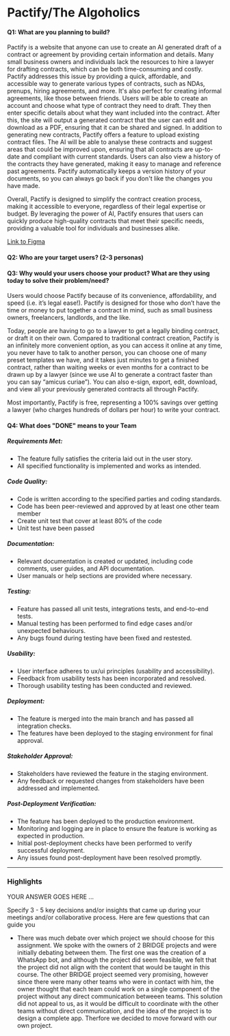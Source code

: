 # Pactify/The Algoholics

#### Q1: What are you planning to build?

Pactify is a website that anyone can use to create an AI generated draft of a contract or agreement by providing certain information and details. Many small business owners and individuals lack the resources to hire a lawyer for drafting contracts, which can be both time-consuming and costly. Pactify addresses this issue by providing a quick, affordable, and accessible way to generate various types of contracts, such as NDAs, prenups, hiring agreements, and more. It's also perfect for creating informal agreements, like those between friends. Users will be able to create an account and choose what type of contract they need to draft. They then enter specific details about what they want included into the contract. After this, the site will output a generated contract that the user can edit and download as a PDF, ensuring that it can be shared and signed. In addition to generating new contracts, Pactify offers a feature to upload existing contract files. The AI will be able to analyse these contracts and suggest areas that could be improved upon, ensuring that all contracts are up-to-date and compliant with current standards. Users can also view a history of the contracts they have generated, making it easy to manage and reference past agreements. Pactify automatically keeps a version history of your documents, so you can always go back if you don't like the changes you have made.

Overall, Pactify is designed to simplify the contract creation process, making it accessible to everyone, regardless of their legal expertise or budget. By leveraging the power of AI, Pactify ensures that users can quickly produce high-quality contracts that meet their specific needs, providing a valuable tool for individuals and businesses alike.

[Link to Figma](https://www.figma.com/proto/2s6aj3FWa6qQ9zaiXG7Ujs/Pactify-Website?node-id=0-1&t=2Mz656DlXx8vJ2yo-1)


#### Q2: Who are your target users? (2-3 personas)



#### Q3: Why would your users choose your product? What are they using today to solve their problem/need?

Users would choose Pactify because of its convenience, affordability, and speed (i.e. it’s legal ease!). Pactify is designed for those who don’t have the time or money to put together a contract in mind, such as small business owners, freelancers, landlords, and the like.

Today, people are having to go to a lawyer to get a legally binding contract, or draft it on their own. Compared to traditional contract creation, Pactify is an infinitely more convenient option, as you can access it online at any time, you never have to talk to another person, you can choose one of many preset templates we have, and it takes just minutes to get a finished contract, rather than waiting weeks or even months for a contract to be drawn up by a lawyer (since we use AI to generate a contract faster than you can say “amicus curiae”). You can also e-sign, export, edit, download, and view all your previously generated contracts all through Pactify.

Most importantly, Pactify is free, representing a 100% savings over getting a lawyer (who charges hundreds of dollars per hour) to write your contract.


#### Q4: What does "DONE" means to your Team 

##### Requirements Met:
-  The feature fully satisfies the criteria laid out in the user story.
-  All specified functionality is implemented and works as intended.

##### Code Quality:
-  Code is written according to the specified parties and coding standards.
-  Code has been peer-reviewed and approved by at least one other team member
-  Create unit test that cover at least 80% of the code 
-  Unit test have been passed

##### Documentation:
-  Relevant documentation is created or updated, including code comments, user guides, and API documentation. 
-  User manuals or help sections are provided where necessary.

##### Testing:
-  Feature has passed all unit tests, integrations tests, and end-to-end tests.
-  Manual testing has been performed to find edge cases and/or unexpected behaviours.
-  Any bugs found during testing have been fixed and restested.

##### Usability:
-  User interface adheres to ux/ui principles (usability and accessibility). 
-  Feedback from usability tests has been incorporated and resolved. 
-  Thorough usability testing has been conducted and reviewed.

##### Deployment:
-  The feature is merged into the main branch and has passed all integration checks.
-  The features have been deployed to the staging environment for final approval.

##### Stakeholder Approval: 
-  Stakeholders have reviewed the feature in the staging environment.
-  Any feedback or requested changes from stakeholders have been addressed and implemented. 

##### Post-Deployment Verification:
-  The feature has been deployed to the production environment. 
-  Monitoring and logging are in place to ensure the feature is working as expected in production.
-  Initial post-deployment checks have been performed to verify successful deployment.
-  Any issues found post-deployment have been resolved promptly. 


----



### Highlights

YOUR ANSWER GOES HERE ...

Specify 3 - 5 key decisions and/or insights that came up during your meetings
and/or collaborative process. Here are few questions that can guide you
 - There was much debate over which project we should choose for this assignment. We spoke with the owners of 2 BRIDGE projects and were initially debating between them. The first one was the creation of a WhatsApp bot, and although the project did seem feasible, we felt that the project did not align with the content that would be taught in this course. The other BRIDGE project seemed very promising, however since there were many other teams who were in contact with him, the owner thought that each team could work on a single component of the project without any direct communication betweeen teams. This solution did not appeal to us, as it would be difficult to coordinate with the other teams without direct communication, and the idea of the project is to design a complete app. Therfore we decided to move forward with our own project.
 
 
  


